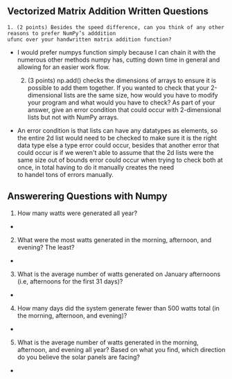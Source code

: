 ## Vectorized Matrix Addition Written Questions

    1. (2 points) Besides the speed difference, can you think of any other reasons to prefer NumPy’s adddition
    ufunc over your handwritten matrix addition function?
    
  - I would prefer numpys function simply because I can chain it with the numerous other methods numpy has, cutting down time in general and allowing for an easier work flow.
  
    2. (3 points) np.add() checks the dimensions of arrays to ensure it is possible to add them together. If
    you wanted to check that your 2-dimensional lists are the same size, how would you have to modify
    your program and what would you have to check? As part of your answer, give an error condition that
    could occur with 2-dimensional lists but not with NumPy arrays.

  - An error condition is that lists can have any datatypes as elements, so the entire 2d list would need to be checked to make sure it is the right data type else a type error could occur, besides that another
    error that could occur is if we weren't able to assume that the 2d lists were the same size out of bounds error could occur when trying to check both at once, in total having to do it manually creates the need  
    to handel tons of errors manually.

## Answerering Questions with Numpy
  1. How many watts were generated all year?
-

  2. What were the most watts generated in the morning, afternoon, and evening? The least?
-

  3. What is the average number of watts generated on January afternoons (i.e, afternoons for the first 31
  days)?
-

  4. How many days did the system generate fewer than 500 watts total (in the morning, afternoon, and
  evening)?
-

  5. What is the average number of watts generated in the morning, afternoon, and evening all year? Based
  on what you find, which direction do you believe the solar panels are facing?
-
